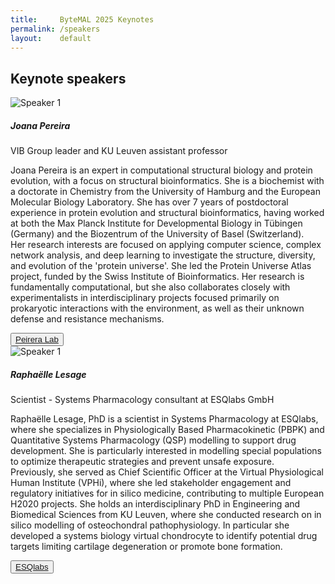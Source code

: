 ```yaml
---
title:     ByteMAL 2025 Keynotes
permalink: /speakers
layout:    default
---
```


<h2 class="mb-4"><b>Keynote speakers</b></h2>

<div class="card mb-3" style="max-width: 960px;">

  <div class="row no-gutters">
    <div class="col-md-4" style="display:flex;align-items:center;">
      <img src="/bytemal-2025/images/Speakers/joana_pereira.png" class="card-img rounded-lg" alt="Speaker 1">
    </div>
    <div class="col-md-8">
      <div class="card-body">
        <h5 class="card-title">Joana Pereira</h5>
        <p class="card-text font-weight-bold">VIB Group leader and KU Leuven assistant professor</p>
        <p class="card-text">Joana Pereira is an expert in computational structural biology and protein evolution, with a focus on structural bioinformatics. She is a biochemist with a doctorate in Chemistry from the University of Hamburg and the European Molecular Biology Laboratory. She has over 7 years of postdoctoral experience in protein evolution and structural bioinformatics, having worked at both the Max Planck Institute for Developmental Biology in Tübingen (Germany) and the Biozentrum of the University of Basel (Switzerland). 
        <br>
        Her research interests are focused on applying computer science, complex network analysis, and deep learning to investigate the structure, diversity, and evolution of the 'protein universe'. She led the Protein Universe Atlas project, funded by the Swiss Institute of Bioinformatics. Her research is fundamentally computational, but she also collaborates closely with experimentalists in interdisciplinary projects focused primarily on prokaryotic interactions with the environment, as well as their unknown defense and resistance mechanisms.</p>
        <button type="button" class="btn btn-outline-primary btn-sm"><a href="https://pereiralab.sites.vib.be/en">Peirera Lab</a></button>
      </div>
    </div>
  </div>

</div>

<div class="card mb-3" style="max-width: 960px;">

  <div class="row no-gutters">
    <div class="col-md-4" style="display:flex;align-items:center;">
      <img src="/bytemal-2025/images/Speakers/Raphaelle_Lesage.jpg" class="card-img rounded-lg" alt="Speaker 1">
    </div>
    <div class="col-md-8">
      <div class="card-body">
        <h5 class="card-title">Raphaëlle Lesage</h5>
        <p class="card-text font-weight-bold">Scientist - Systems Pharmacology consultant at ESQlabs GmbH</p>
        <p class="card-text">Raphaëlle Lesage, PhD is a scientist in Systems Pharmacology at ESQlabs, where she specializes in Physiologically Based Pharmacokinetic (PBPK) and Quantitative Systems Pharmacology (QSP) modelling to support drug development. She is particularly interested in modelling special populations to optimize therapeutic strategies and prevent unsafe exposure.
        <br>
        Previously, she served as Chief Scientific Officer at the Virtual Physiological Human Institute (VPHi), where she led stakeholder engagement and regulatory initiatives for in silico medicine, contributing to multiple European H2020 projects. She holds an interdisciplinary PhD in Engineering and Biomedical Sciences from KU Leuven, where she conducted research on in silico modelling of osteochondral pathophysiology. In particular she developed a systems biology virtual chondrocyte to identify potential drug targets limiting cartilage degeneration or promote bone formation.</p>
        <button type="button" class="btn btn-outline-primary btn-sm"><a href="https://esqlabs.com/">ESQlabs</a></button>
      </div>
    </div>
  </div>

</div>
